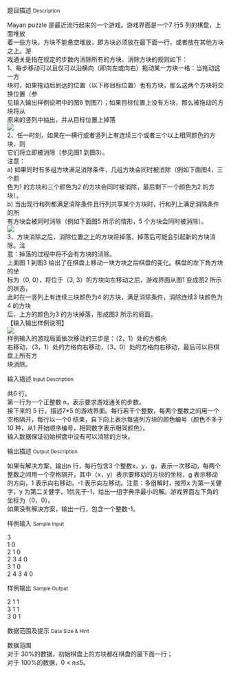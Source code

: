 <div class="panel panel-default">
<div class="area-title">
<span>
题目描述
<small>Description</small>
</span></div>
<div class="panel-body">

<p><span>Mayan puzzle 是最近流行起来的一个游戏。游戏界面是一个7 行5 列的棋盘，上面堆放</span><br><span>着一些方块，方块不能悬空堆放，即方块必须放在最下面一行，或者放在其他方块之上。游</span><br><span>戏通关是指在规定的步数内消除所有的方块，消除方块的规则如下：</span><br><span>1、每步移动可以且仅可以沿横向（即向左或向右）拖动某一方块一格：当拖动这一方</span><br><span>块时，如果拖动后到达的位置（以下称目标位置）也有方块，那么这两个方块将交换位置（参</span><br><span>见输入输出样例说明中的图6 到图7）；如果目标位置上没有方块，那么被拖动的方块将从</span><br><span>原来的竖列中抽出，并从目标位置上掉落</span><br><img src="/source/codevs/codevs-1136/img/aHR0cDovL3d3dy5ycW5vai5jbi9Qcm9ibGVtUGljL1A2NTYtMTM1ODU1LnBuZw==.png"><br><span>2、任一时刻，如果在一横行或者竖列上有连续三个或者三个以上相同颜色的方块，则</span><br><span>它们将立即被消除（参见图1 到图3）。</span><br><span>注意：</span><br><span>a) 如果同时有多组方块满足消除条件，几组方块会同时被消除（例如下面图4，三个颜</span><br><span>色为1 的方块和三个颜色为2 的方块会同时被消除，最后剩下一个颜色为2 的方块）。</span><br><span>b) 当出现行和列都满足消除条件且行列共享某个方块时，行和列上满足消除条件的所</span><br><span>有方块会被同时消除（例如下面图5 所示的情形，5 个方块会同时被消除）。</span><br><img src="/source/codevs/codevs-1136/img/aHR0cDovL3d3dy5ycW5vai5jbi9Qcm9ibGVtUGljL1A2NTYtMTQwMDAyLnBuZw==.png"><br><span>3、方块消除之后，消除位置之上的方块将掉落，掉落后可能会引起新的方块消除。注</span><br><span>意：掉落的过程中将不会有方块的消除。</span><br><span>上面图 1 到图3 给出了在棋盘上移动一块方块之后棋盘的变化。棋盘的左下角方块的坐</span><br><span>标为（0, 0），将位于（3, 3）的方块向左移动之后，游戏界面从图1 变成图2 所示的状态，</span><br><span>此时在一竖列上有连续三块颜色为4 的方块，满足消除条件，消除连续3 块颜色为4 的方块</span><br><span>后，上方的颜色为3 的方块掉落，形成图3 所示的局面。</span><br><span>【输入输出样例说明】</span><br><img src="/source/codevs/codevs-1136/img/aHR0cDovL3d3dy5ycW5vai5jbi9Qcm9ibGVtUGljL1A2NTYtMTQwMjI5LnBuZw==.png"><br><span>样例输入的游戏局面依次移动的三步是：（2，1）处的方格向</span><br><span>右移动，（3，1）处的方格向右移动，（3，0）处的方格向右移动，最后可以将棋盘上所有方</span><br><span>块消除。</span></p>

</div>
</div>

<div class="panel panel-default">
<div class="area-title">
<span>
输入描述
<small>Input Description</small>
</span></div>
<div class="panel-body">
<p>共6 行。<br>第一行为一个正整数 n，表示要求游戏通关的步数。<br>接下来的 5 行，描述7*5 的游戏界面。每行若干个整数，每两个整数之间用一个空格隔开，每行以一个0 结束，自下向上表示每竖列方块的颜色编号（颜色不多于10 种，从1 开始顺序编号，相同数字表示相同颜色）。<br>输入数据保证初始棋盘中没有可以消除的方块。</p>

</div>
</div>
<div  class="panel panel-default">
<div class="area-title">
<span>
输出描述
<small>Output Description</small>
</span></div>
<div class="panel-body">

<p>如果有解决方案，输出n 行，每行包含3 个整数x，y，g，表示一次移动，每两个整数之间用一个空格隔开，其中（x，y）表示要移动的方块的坐标，g 表示移动的方向，1 表示向右移动，-1 表示向左移动。注意：多组解时，按照x 为第一关健字，y 为第二关健字，1优先于-1，给出一组字典序最小的解。游戏界面左下角的坐标为（0，0）。<br />如果没有解决方案，输出一行，包含一个整数-1。</p>

</div>
</div>


<div class="panel panel-default">
<div class="area-title">
<span>
样例输入
<small>Sample Input</small>
</span></div>
<div class="panel-body">
<p>3<br>1 0<br>2 1 0<br>2 3 4 0<br>3 1 0<br>2 4 3 4 0</p>

</div>
</div>

<div class="panel panel-default">
<div class="area-title">
<span>
样例输出
<small>Sample Output</small>
</span></div>
<div class="panel-body">
<p>2 1 1<br>3 1 1<br>3 0 1</p>

</div>
</div>

<div class="panel panel-default">
<div class="area-title">
<span>
数据范围及提示
<small>Data Size & Hint</small>
</span></div>
<div class="panel-body">
<p>数据范围<br>对于 30%的数据，初始棋盘上的方块都在棋盘的最下面一行；<br>对于 100%的数据，0 &lt; n≤5。</p>
</div>
</div>